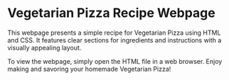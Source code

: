 # Vegetarian Pizza Recipe Webpage

This webpage presents a simple recipe for Vegetarian Pizza using HTML and CSS. It features clear sections for ingredients and instructions with a visually appealing layout.

To view the webpage, simply open the HTML file in a web browser. Enjoy making and savoring your homemade Vegetarian Pizza!
